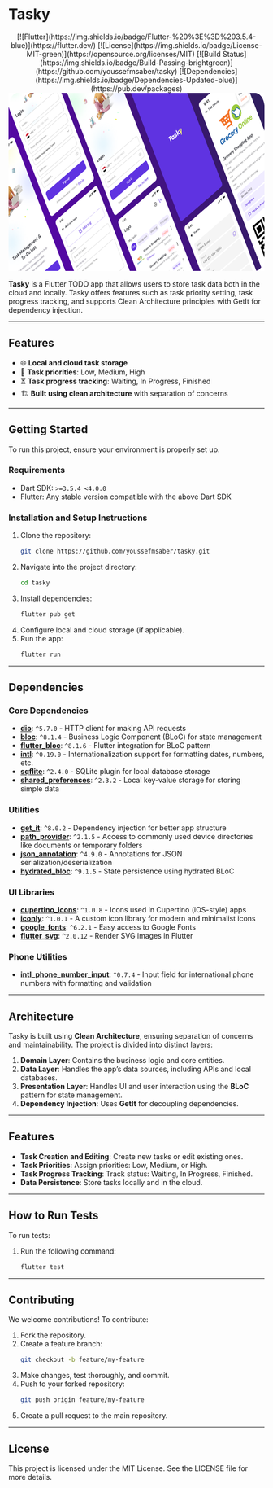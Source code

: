 # Tasky

<div align="center">
  [![Flutter](https://img.shields.io/badge/Flutter-%20%3E%3D%203.5.4-blue)](https://flutter.dev/)
[![License](https://img.shields.io/badge/License-MIT-green)](https://opensource.org/licenses/MIT)
[![Build Status](https://img.shields.io/badge/Build-Passing-brightgreen)](https://github.com/youssefmsaber/tasky)
[![Dependencies](https://img.shields.io/badge/Dependencies-Updated-blue)](https://pub.dev/packages)
  
  <img src="src/project-design.png" alt="Project Design" height="350">
</div>

**Tasky** is a Flutter TODO app that allows users to store task data both in the cloud and locally. Tasky offers features such as task priority setting, task progress tracking, and supports Clean Architecture principles with GetIt for dependency injection.

---

## Features

- 🌐 **Local and cloud task storage**
- 🔴 **Task priorities**: Low, Medium, High
- ⏳ **Task progress tracking**: Waiting, In Progress, Finished
- 🏗️ **Built using clean architecture** with separation of concerns

---

## Getting Started

To run this project, ensure your environment is properly set up.

### Requirements

- Dart SDK: `>=3.5.4 <4.0.0`
- Flutter: Any stable version compatible with the above Dart SDK

### Installation and Setup Instructions

1. Clone the repository:
   ```bash
   git clone https://github.com/youssefmsaber/tasky.git
   ```
2. Navigate into the project directory:
   ```bash
   cd tasky
   ```
3. Install dependencies:
   ```bash
   flutter pub get
   ```
4. Configure local and cloud storage (if applicable).
5. Run the app:
    ```bash
   flutter run
   ```

---

## Dependencies

### Core Dependencies

- **[dio](https://pub.dev/packages/dio)**: `^5.7.0` - HTTP client for making API requests
- **[bloc](https://pub.dev/packages/bloc)**: `^8.1.4` - Business Logic Component (BLoC) for state management
- **[flutter_bloc](https://pub.dev/packages/flutter_bloc)**: `^8.1.6` - Flutter integration for BLoC pattern
- **[intl](https://pub.dev/packages/intl)**: `^0.19.0` - Internationalization support for formatting dates, numbers, etc.
- **[sqflite](https://pub.dev/packages/sqflite)**: `^2.4.0` - SQLite plugin for local database storage
- **[shared_preferences](https://pub.dev/packages/shared_preferences)**: `^2.3.2` - Local key-value storage for storing simple data

### Utilities

- **[get_it](https://pub.dev/packages/get_it)**: `^8.0.2` - Dependency injection for better app structure
- **[path_provider](https://pub.dev/packages/path_provider)**: `^2.1.5` - Access to commonly used device directories like documents or temporary folders
- **[json_annotation](https://pub.dev/packages/json_annotation)**: `^4.9.0` - Annotations for JSON serialization/deserialization
- **[hydrated_bloc](https://pub.dev/packages/hydrated_bloc)**: `^9.1.5` - State persistence using hydrated BLoC

### UI Libraries

- **[cupertino_icons](https://pub.dev/packages/cupertino_icons)**: `^1.0.8` - Icons used in Cupertino (iOS-style) apps
- **[iconly](https://pub.dev/packages/iconly)**: `^1.0.1` - A custom icon library for modern and minimalist icons
- **[google_fonts](https://pub.dev/packages/google_fonts)**: `^6.2.1` - Easy access to Google Fonts
- **[flutter_svg](https://pub.dev/packages/flutter_svg)**: `^2.0.12` - Render SVG images in Flutter

### Phone Utilities

- **[intl_phone_number_input](https://pub.dev/packages/intl_phone_number_input)**: `^0.7.4` - Input field for international phone numbers with formatting and validation

---

## Architecture

Tasky is built using **Clean Architecture**, ensuring separation of concerns and maintainability. The project is divided into distinct layers:

1. **Domain Layer**: Contains the business logic and core entities.
2. **Data Layer**: Handles the app’s data sources, including APIs and local databases.
3. **Presentation Layer**: Handles UI and user interaction using the **BLoC** pattern for state management.
4. **Dependency Injection**: Uses **GetIt** for decoupling dependencies.

---

## Features

- **Task Creation and Editing**: Create new tasks or edit existing ones.
- **Task Priorities**: Assign priorities: Low, Medium, or High.
- **Task Progress Tracking**: Track status: Waiting, In Progress, Finished.
- **Data Persistence**: Store tasks locally and in the cloud.

---

## How to Run Tests

To run tests:

1. Run the following command:
   ```bash
   flutter test
   ```

---

## Contributing

We welcome contributions! To contribute:

1. Fork the repository.
2. Create a feature branch:
    ```bash
    git checkout -b feature/my-feature
    ```
3. Make changes, test thoroughly, and commit.
4. Push to your forked repository:
   ```bash
   git push origin feature/my-feature
   ```
5. Create a pull request to the main repository.

---

## License

This project is licensed under the MIT License. See the LICENSE file for more details.
